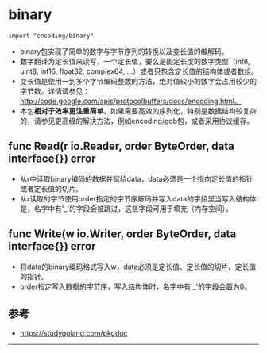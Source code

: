 # binary

```
import "encoding/binary"
```

* binary包实现了简单的数字与字节序列的转换以及变长值的编解码。
* 数字翻译为定长值来读写，一个定长值，要么是固定长度的数字类型（int8, uint8, int16, float32, complex64, ...）或者只包含定长值的结构体或者数组。
* 变长值是使用一到多个字节编码整数的方法，绝对值较小的数字会占用较少的字节数。详情请参见：http://code.google.com/apis/protocolbuffers/docs/encoding.html。
* 本包**相对于效率更注重简单**。如果需要高效的序列化，特别是数据结构较复杂的，请参见更高级的解决方法，例如encoding/gob包，或者采用协议缓存。





## func Read(r io.Reader, order ByteOrder, data interface{}) error


* 从r中读取binary编码的数据并赋给data，data必须是一个指向定长值的指针或者定长值的切片。
* 从r读取的字节使用order指定的字节序解码并写入data的字段里当写入结构体是，名字中有'_'的字段会被跳过，这些字段可用于填充（内存空间）。


## func Write(w io.Writer, order ByteOrder, data interface{}) error


* 将data的binary编码格式写入w，data必须是定长值、定长值的切片、定长值的指针。
* order指定写入数据的字节序，写入结构体时，名字中有'_'的字段会置为0。


## 参考

* <https://studygolang.com/pkgdoc>




---
